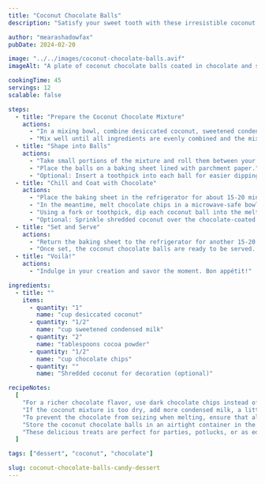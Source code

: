 ```yaml
---
title: "Coconut Chocolate Balls"
description: "Satisfy your sweet tooth with these irresistible coconut chocolate balls, a delightful candy dessert that combines the flavors of coconut and chocolate in every bite."

author: "mearashadowfax"
pubDate: 2024-02-20

image: "../../images/coconut-chocolate-balls.avif"
imageAlt: "A plate of coconut chocolate balls coated in chocolate and shredded coconut"

cookingTime: 45
servings: 12
scalable: false

steps:
  - title: "Prepare the Coconut Chocolate Mixture"
    actions:
      - "In a mixing bowl, combine desiccated coconut, sweetened condensed milk, and cocoa powder."
      - "Mix well until all ingredients are evenly combined and the mixture holds together."
  - title: "Shape into Balls"
    actions:
      - "Take small portions of the mixture and roll them between your palms to form round balls."
      - "Place the balls on a baking sheet lined with parchment paper."
      - "Optional: Insert a toothpick into each ball for easier dipping in chocolate later."
  - title: "Chill and Coat with Chocolate"
    actions:
      - "Place the baking sheet in the refrigerator for about 15-20 minutes to firm up the coconut balls."
      - "In the meantime, melt chocolate chips in a microwave-safe bowl, stirring at 30-second intervals until smooth."
      - "Using a fork or toothpick, dip each coconut ball into the melted chocolate until fully coated, then place back on the parchment paper."
      - "Optional: Sprinkle shredded coconut over the chocolate-coated balls before the chocolate sets for extra flavor and decoration."
  - title: "Set and Serve"
    actions:
      - "Return the baking sheet to the refrigerator for another 15-20 minutes to allow the chocolate coating to set."
      - "Once set, the coconut chocolate balls are ready to be served. Enjoy these decadent treats!"
  - title: "Voilà!"
    actions:
      - "Indulge in your creation and savor the moment. Bon appétit!"

ingredients:
  - title: ""
    items:
      - quantity: "1"
        name: "cup desiccated coconut"
      - quantity: "1/2"
        name: "cup sweetened condensed milk"
      - quantity: "2"
        name: "tablespoons cocoa powder"
      - quantity: "1/2"
        name: "cup chocolate chips"
      - quantity: ""
        name: "Shredded coconut for decoration (optional)"

recipeNotes:
  [
    "For a richer chocolate flavor, use dark chocolate chips instead of milk chocolate.",
    "If the coconut mixture is too dry, add more condensed milk, a little at a time, until it reaches the desired consistency.",
    "To prevent the chocolate from seizing when melting, ensure that all utensils and bowls are completely dry before use.",
    "Store the coconut chocolate balls in an airtight container in the refrigerator for up to one week.",
    "These delicious treats are perfect for parties, potlucks, or as edible gifts for friends and family.",
  ]

tags: ["dessert", "coconut", "chocolate"]

slug: coconut-chocolate-balls-candy-dessert
---
```

